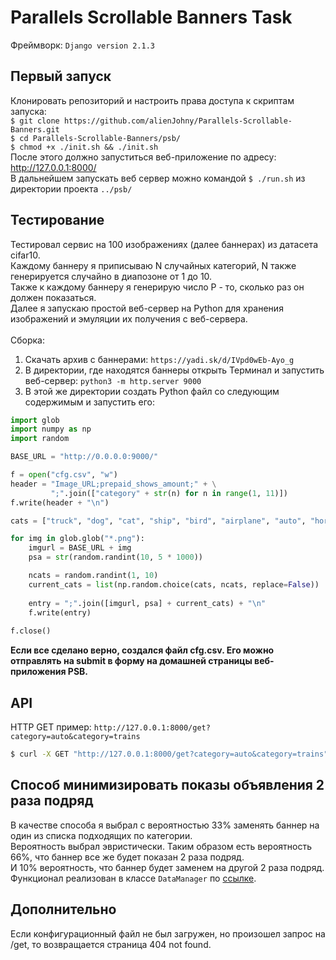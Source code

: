 # Parallels Scrollable Banners Task

Фреймворк: `Django version 2.1.3`
<br />
## Первый запуск
Клонировать репозиторий и настроить права доступа к скриптам запуска: <br />
`$ git clone https://github.com/alienJohny/Parallels-Scrollable-Banners.git`
<br />
`$ cd Parallels-Scrollable-Banners/psb/`
<br />
`$ chmod +x ./init.sh && ./init.sh`
<br />
После этого должно запуститься веб-приложение по адресу: http://127.0.0.1:8000/ 
<br />
В дальнейшем запускать веб сервер можно командой `$ ./run.sh` из директории проекта `../psb/`
<br />

## Тестирование

Тестировал сервис на 100 изображениях (далее баннерах) из датасета cifar10. <br />
Каждому баннеру я приписываю N случайных категорий, N также генерируется случайно в диапозоне от 1 до 10. <br />
Также к каждому баннеру я генерирую число P - то, сколько раз он должен показаться. <br />
Далее я запускаю простой веб-сервер на Python для хранения изображений и эмуляции их получения с веб-сервера. <br />
<br />
Сборка: <br />
1. Скачать архив с баннерами: `https://yadi.sk/d/IVpd0wEb-Ayo_g` <br />
2. В директории, где находятся баннеры открыть Терминал и запустить веб-сервер: `python3 -m http.server 9000` <br />
3. В этой же директории создать Python файл со следующим содержимым и запустить его: <br />
```python
import glob
import numpy as np
import random

BASE_URL = "http://0.0.0.0:9000/"

f = open("cfg.csv", "w")
header = "Image_URL;prepaid_shows_amount;" + \
         ";".join(["category" + str(n) for n in range(1, 11)])
f.write(header + "\n")

cats = ["truck", "dog", "cat", "ship", "bird", "airplane", "auto", "horse", "deer", "frog"]

for img in glob.glob("*.png"):
    imgurl = BASE_URL + img
    psa = str(random.randint(10, 5 * 1000))

    ncats = random.randint(1, 10)
    current_cats = list(np.random.choice(cats, ncats, replace=False))
    
    entry = ";".join([imgurl, psa] + current_cats) + "\n"
    f.write(entry)
        
f.close()
```

**Если все сделано верно, создался файл cfg.csv. Его можно отправлять на submit в форму на домашней страницы веб-приложения PSB.** <br />


## API
HTTP GET пример: `http://127.0.0.1:8000/get?category=auto&category=trains` <br />
```bash
$ curl -X GET "http://127.0.0.1:8000/get?category=auto&category=trains"
```

## Способ минимизировать показы объявления 2 раза подряд
В качестве способа я выбрал с вероятностью 33% заменять баннер на один из списка подходящих по категории. <br />
Вероятность выбрал эвристически. Таким образом есть вероятность 66%, что баннер все же будет показан 2 раза подряд. <br />
И 10% вероятность, что баннер будет заменем на другой 2 раза подряд. <br />
Функционал реализован в классе `DataManager` по [ссылке](https://github.com/alienJohny/Parallels-Scrollable-Banners/blob/4db2f824ab2dce4a896bb8ab89b87b2188882470/psb/DataManager/DataManager.py#L57).

## Дополнительно
Если конфигурационный файл не был загружен, но произошел запрос на /get, то возвращается страница 404 not found.